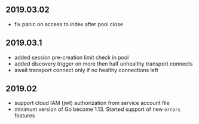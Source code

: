 ## 2019.03.02

* fix panic on access to index after pool close

## 2019.03.1

* added session pre-creation limit check in pool
* added discovery trigger on more then half unhealthy transport connects
* await transport connect only if no healthy connections left

## 2019.02

* support cloud IAM (jwt) authorization from service account file
* minimum version of Go become 1.13. Started support of new `errors` features
